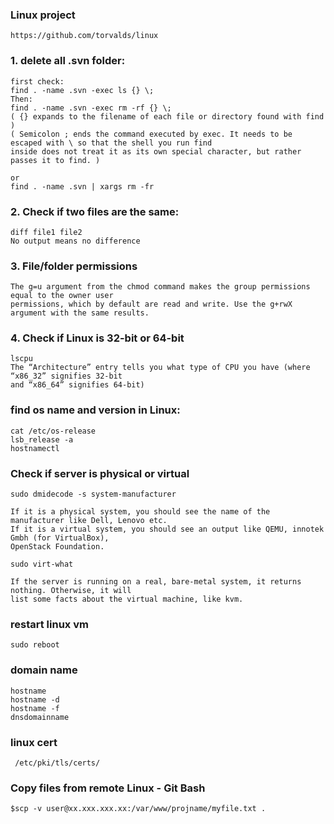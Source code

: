 ### Linux project
	https://github.com/torvalds/linux
 
### 1. delete all .svn folder:
	first check:
	find . -name .svn -exec ls {} \;
	Then:
	find . -name .svn -exec rm -rf {} \;
	( {} expands to the filename of each file or directory found with find )
	( Semicolon ; ends the command executed by exec. It needs to be escaped with \ so that the shell you run find
	inside does not treat it as its own special character, but rather passes it to find. )
	
	or
	find . -name .svn | xargs rm -fr

### 2. Check if two files are the same:
	diff file1 file2
	No output means no difference

### 3. File/folder permissions
	The g=u argument from the chmod command makes the group permissions equal to the owner user 
	permissions, which by default are read and write. Use the g+rwX argument with the same results.

### 4. Check if Linux is 32-bit or 64-bit
	lscpu
	The “Architecture” entry tells you what type of CPU you have (where “x86_32” signifies 32-bit 
 	and “x86_64” signifies 64-bit)
  
### find os name and version in Linux:
	cat /etc/os-release
	lsb_release -a
	hostnamectl
 
### Check if server is physical or virtual
	sudo dmidecode -s system-manufacturer

 	If it is a physical system, you should see the name of the manufacturer like Dell, Lenovo etc.
	If it is a virtual system, you should see an output like QEMU, innotek Gmbh (for VirtualBox), 
 	OpenStack Foundation.

	sudo virt-what

  	If the server is running on a real, bare-metal system, it returns nothing. Otherwise, it will 
   	list some facts about the virtual machine, like kvm.
### restart linux vm
	sudo reboot
### domain name
	hostname 
 	hostname -d
  	hostname -f
   	dnsdomainname
    
### linux cert
	 /etc/pki/tls/certs/
  
### Copy files from remote Linux - Git Bash
	$scp -v user@xx.xxx.xxx.xx:/var/www/projname/myfile.txt .
 
